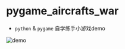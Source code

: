 # pygame_aircrafts_war

- `python` & `pygame` 自学练手小游戏demo

![demo](https://github.com/zx69/pygame_aircrafts_war/blob/master/demo.gif)